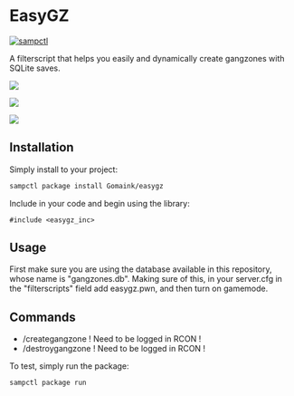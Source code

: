 # EasyGZ

[![sampctl](https://img.shields.io/badge/sampctl-easygz_inc-2f2f2f.svg?style=for-the-badge)](https://github.com/Gomaink/easygz_inc)

A filterscript that helps you easily and dynamically create gangzones with SQLite saves.

![](https://i.imgur.com/yH8jmFo.png)

![](https://i.imgur.com/hqDPQOv.png)

![](https://i.imgur.com/juiEAZl.png)

## Installation

Simply install to your project:

```bash
sampctl package install Gomaink/easygz
```

Include in your code and begin using the library:

```pawn
#include <easygz_inc>
```

## Usage

First make sure you are using the database available in this repository, whose name is "gangzones.db".
Making sure of this, in your server.cfg in the "filterscripts" field add easygz.pwn, and then turn on gamemode.

## Commands

- /creategangzone ! Need to be logged in RCON !
- /destroygangzone <id> ! Need to be logged in RCON !

To test, simply run the package:

```bash
sampctl package run
```
